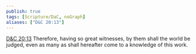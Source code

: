```yaml
---
publish: true
tags: [Scripture/DaC, noGraph]
aliases: ["D&C 20:13"]
---
```

[D&C 20:13](https://churchofjesuschrist.org/study/scriptures/dc-testament/dc/20?lang=eng&id=p13#p13) Therefore, having so great witnesses, by them shall the world be judged, even as many as shall hereafter come to a knowledge of this work.
